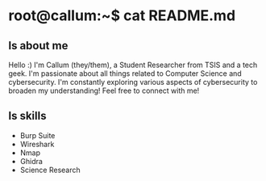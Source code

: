 # root@callum:~$ cat README.md

## ls about me
Hello :) I'm Callum (they/them), a Student Researcher from TSIS and a tech geek. I'm passionate about all things related to Computer Science and cybersecurity. I'm constantly exploring various aspects of cybersecurity to broaden my understanding! Feel free to connect with me!

## ls skills
- Burp Suite
- Wireshark
- Nmap
- Ghidra
- Science Research
<!--
**Callum-HQ/Callum-HQ** is a ✨ _special_ ✨ repository because its `README.md` (this file) appears on your GitHub profile.

Here are some ideas to get you started:

- 🔭 I’m currently working on ...
- 🌱 I’m currently learning ...
- 👯 I’m looking to collaborate on ...
- 🤔 I’m looking for help with ...
- 💬 Ask me about ...
- 📫 How to reach me: ...
- 😄 Pronouns: ...
- ⚡ Fun fact: ...
-->
